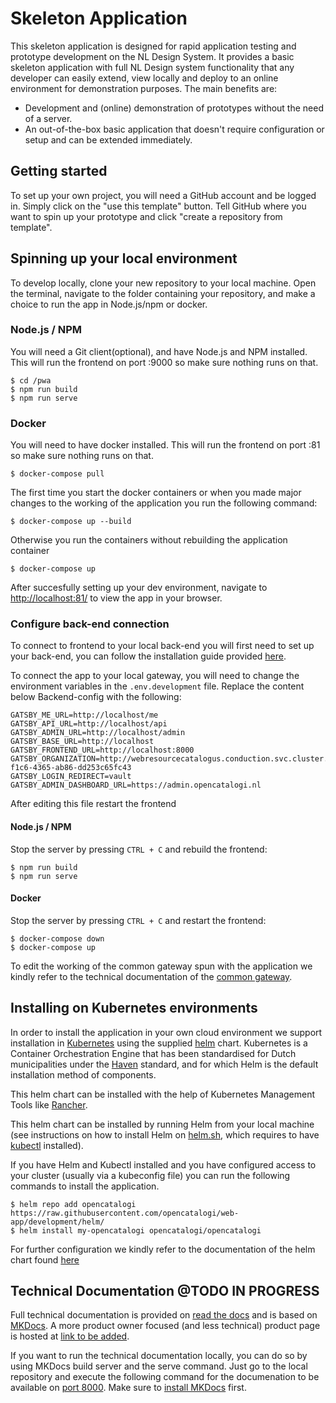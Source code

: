 # Skeleton Application

This skeleton application is designed for rapid application testing and prototype development on the NL Design System. It provides a basic skeleton application with full NL Design system functionality that any developer can easily extend, view locally and deploy to an online environment for demonstration purposes. The main benefits are:

-   Development and (online) demonstration of prototypes without the need of a server.
-   An out-of-the-box basic application that doesn't require configuration or setup and can be extended immediately.


## Getting started

To set up your own project, you will need a GitHub account and be logged in. Simply click on the "use this template" button. Tell GitHub where you want to spin up your prototype and click "create a repository from template".


## Spinning up your local environment

To develop locally, clone your new repository to your local machine. Open the terminal, navigate to the folder containing your repository, and make a choice to run the app in Node.js/npm or docker.

### Node.js / NPM
You will need a Git client(optional), and have Node.js and NPM installed. This will run the frontend on port :9000 so make sure nothing runs on that.

```cli
$ cd /pwa
$ npm run build
$ npm run serve
```


### Docker

You will need to have docker installed. This will run the frontend on port :81 so make sure nothing runs on that.

```cli
$ docker-compose pull
```

The first time you start the docker containers or when you made major changes to the working of the application you run the following command:
```cli
$ docker-compose up --build
```

Otherwise you run the containers without rebuilding the application container
```
$ docker-compose up
```

After succesfully setting up your dev environment, navigate to [http://localhost:81/](http://localhost:81/) to view the app in your browser.

### Configure back-end connection
To connect to frontend to your local back-end you will first need to set up your back-end, you can follow the installation guide provided [here](https://github.com/OpenCatalogi/OpenCatalogiBundle#opencatalogibundle-).

To connect the app to your local gateway, you will need to change the environment variables in the `.env.development` file. Replace the content below Backend-config with the following:
```
GATSBY_ME_URL=http://localhost/me
GATSBY_API_URL=http://localhost/api
GATSBY_ADMIN_URL=http://localhost/admin
GATSBY_BASE_URL=http://localhost
GATSBY_FRONTEND_URL=http://localhost:8000
GATSBY_ORGANIZATION=http://webresourcecatalogus.conduction.svc.cluster.local/organizations/b2d3176e-f1c6-4365-ab86-dd253c65fc43
GATSBY_LOGIN_REDIRECT=vault
GATSBY_ADMIN_DASHBOARD_URL=https://admin.opencatalogi.nl
```

After editing this file restart the frontend

#### Node.js / NPM
Stop the server by pressing `CTRL + C` and rebuild the frontend:

```cli
$ npm run build
$ npm run serve
```

#### Docker
Stop the server by pressing `CTRL + C` and restart the frontend:
```cli
$ docker-compose down
$ docker-compose up
```


To edit the working of the common gateway spun with the application we kindly refer to the technical documentation of the [common gateway](https://docs.conductor-gateway.app/en/latest/installation/).

## Installing on Kubernetes environments
In order to install the application in your own cloud environment we support installation in [Kubernetes](https://kubernetes.io) using the supplied [helm](https://helm.sh) chart. Kubernetes is a Container Orchestration Engine that has been standardised for Dutch municipalities under the [Haven](https://haven.commonground.nl) standard, and for which Helm is the default installation method of components.

This helm chart can be installed with the help of Kubernetes Management Tools like [Rancher](https://rancher.com).

This helm chart can be installed by running Helm from your local machine (see instructions on how to install Helm on [helm.sh](https://helm.sh/docs/intro/install/#through-package-managers), which requires to have [kubectl](https://kubernetes.io/docs/tasks/tools/) installed).

If you have Helm and Kubectl installed and you have configured access to your cluster (usually via a kubeconfig file) you can run the following commands to install the application.
```cli
$ helm repo add opencatalogi https://raw.githubusercontent.com/opencatalogi/web-app/development/helm/
$ helm install my-opencatalogi opencatalogi/opencatalogi
```

For further configuration we kindly refer to the documentation of the helm chart found [here](helm/README.md)

## Technical Documentation @TODO IN PROGRESS

Full technical documentation is provided on [read the docs](https://skeleton-app.readthedocs.io/en/latest//) and is based on [MKDocs](https://www.mkdocs.org/). A more product owner focused (and less technical) product page is hosted at [link to be added]().

If you want to run the technical documentation locally, you can do so by using MKDocs build server and the serve command. Just go to the local repository and execute the following command for the documenation to be available on [port 8000](localhost://8000). Make sure to [install MKDocs](https://www.mkdocs.org/user-guide/installation/) first.


